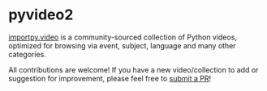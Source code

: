 # pyvideo2

[importpy.video](http://importpy.video) is a community-sourced collection of Python videos, optimized for browsing via event, subject, language and many other categories.

All contributions are welcome! If you have a new video/collection to add or suggestion for improvement, please feel free to [submit a PR](https://github.com/vektorlab/pyvideo2)!
